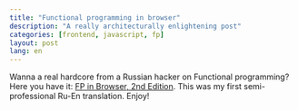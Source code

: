 ```yaml
---
title: "Functional programming in browser"
description: "A really architecturally enlightening post"
categories: [frontend, javascript, fp]
layout: post
lang: en
---
```



Wanna a real hardcore from a Russian hacker on Functional programming? Here you have it: [FP in Browser, 2nd Edition](/pages/functional-programming-in-a-browser/). This was my first semi-professional Ru-En translation. Enjoy!

